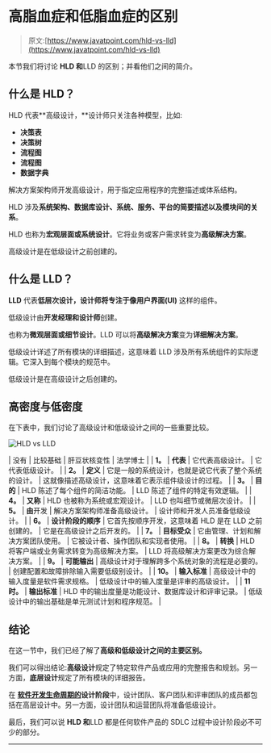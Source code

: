 # 高脂血症和低脂血症的区别

> 原文:[https://www.javatpoint.com/hld-vs-lld](https://www.javatpoint.com/hld-vs-lld)

本节我们将讨论 **HLD 和**LLD 的区别；并看他们之间的简介。

## 什么是 HLD？

HLD 代表**高级设计，**设计师只关注各种模型，比如:

*   **决策表**
*   **决策树**
*   **流程图**
*   **流程图**
*   **数据字典**

解决方案架构师开发高级设计，用于指定应用程序的完整描述或体系结构。

HLD 涉及**系统架构、数据库设计、系统、服务、平台的简要描述以及模块间的关系**。

HLD 也称为**宏观层面或系统设计**。它将业务或客户需求转变为**高级解决方案**。

高级设计是在低级设计之前创建的。

## 什么是 LLD？

**LLD** 代表**低层次设计，**设计师将专注于像**用户界面(UI)** 这样的组件。

低级设计由**开发经理和设计师**创建。

也称为**微观层面或细节设计**。LLD 可以将**高级解决方案**变为**详细解决方案**。

低级设计详述了所有模块的详细描述，这意味着 LLD 涉及所有系统组件的实际逻辑。它深入到每个模块的规范中。

低级设计是在高级设计之后创建的。

## 高密度与低密度

在下表中，我们讨论了高级设计和低级设计之间的一些重要比较。

![HLD vs LLD](../Images/b668ef21621c058344b00da3cc5a805d.png)

| 没有 | 比较基础 | 肝豆状核变性 | 法学博士 |
| **1。** | **代表** | 它代表高级设计。 | 它代表低级设计。 |
| **2。** | **定义** | 它是一般的系统设计，也就是说它代表了整个系统的设计。 | 这就像描述高级设计，这意味着它表示组件级设计的过程。 |
| **3。** | **目的** | HLD 陈述了每个组件的简洁功能。 | LLD 陈述了组件的特定有效逻辑。 |
| **4。** | **又称** | HLD 也被称为系统或宏观设计。 | LLD 也叫细节或微层次设计。 |
| **5。** | **由**开发 | 解决方案架构师准备高级设计。 | 设计师和开发人员准备低级设计。 |
| **6。** | **设计阶段的顺序** | 它首先按顺序开发，这意味着 HLD 是在 LLD 之前创建的。 | 它是在高级设计之后开发的。 |
| **7。** | **目标受众** | 它由管理、计划和解决方案团队使用。 | 它被设计者、操作团队和实现者使用。 |
| **8。** | **转换** | HLD 将客户端或业务需求转变为高级解决方案。 | LLD 将高级解决方案更改为综合解决方案。 |
| **9。** | **可能输出** | 高级设计对于理解跨多个系统对象的流程是必要的。 | 创建配置和故障排除输入需要低级别设计。 |
| **10。** | **输入标准** | 高级设计中的输入度量是软件需求规格。 | 低级设计中的输入度量是评审的高级设计。 |
| **11 时。** | **输出标准** | HLD 中的输出度量是功能设计、数据库设计和评审记录。 | 低级设计中的输出基础是单元测试计划和程序规范。 |

## 结论

在这一节中，我们已经了解了**高级和低级设计之间的主要区别。**

我们可以得出结论:**高级设计**规定了特定软件产品或应用的完整报告和规划。另一方面，**底层设计**规定了所有模块的详细报告。

在 **[软件开发生命周期的](https://www.javatpoint.com/software-development-life-cycle)设计阶段**中，设计团队、客户团队和评审团队的成员都包括在高层设计中。另一方面，设计团队和运营团队将准备低级设计。

最后，我们可以说 **HLD 和**LLD 都是任何软件产品的 SDLC 过程中设计阶段必不可少的部分。

* * *